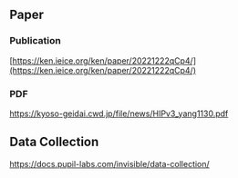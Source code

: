 ## Paper
### Publication
[https://ken.ieice.org/ken/paper/20221222qCp4/](https://ken.ieice.org/ken/paper/20221222qCp4/)
### PDF
https://kyoso-geidai.cwd.jp/file/news/HIPv3_yang1130.pdf
## Data Collection
https://docs.pupil-labs.com/invisible/data-collection/
